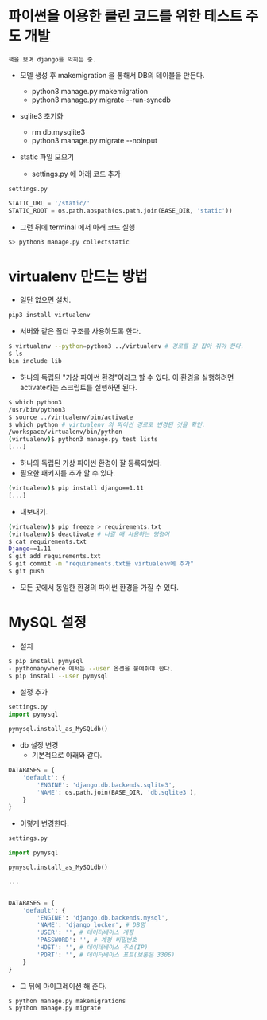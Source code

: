 # 파이썬을 이용한 클린 코드를 위한 테스트 주도 개발
    책을 보며 django를 익히는 중.

- 모델 생성 후 makemigration 을 통해서 DB의 테이블을 만든다.
    - python3 manage.py makemigration
    - python3 manage.py migrate --run-syncdb
    
- sqlite3 초기화
    - rm db.mysqlite3
    - python3 manage.py migrate --noinput
    
- static 파일 모으기
    - settings.py 에 아래 코드 추가
```python
settings.py

STATIC_URL = '/static/'
STATIC_ROOT = os.path.abspath(os.path.join(BASE_DIR, 'static'))
```
- 그런 뒤에 terminal 에서 아래 코드 실행
```bash
$> python3 manage.py collectstatic
```    

# virtualenv 만드는 방법
- 일단 없으면 설치.
```bash
pip3 install virtualenv
```    

- 서버와 같은 폴더 구조를 사용하도록 한다.
```bash
$ virtualenv --python=python3 ../virtualenv # 경로를 잘 잡아 줘야 한다.
$ ls
bin include lib
```

- 하나의 독립된 "가상 파이썬 환경"이라고 할 수 있다. 이 환경을 실행하려면 activate라는 스크립트를 실행하면 된다.

```bash
$ which python3
/usr/bin/python3
$ source ../virtualenv/bin/activate
$ which python # virtualenv 의 파이썬 경로로 변경된 것을 확인.
/workspace/virtualenv/bin/python
(virtualenv)$ python3 manage.py test lists
[...]
```
- 하나의 독립된 가상 파이썬 환경이 잘 등록되었다.
- 필요한 패키지를 추가 할 수 있다.
```bash
(virtualenv)$ pip install django==1.11
[...] 
```
- 내보내기.
```bash
(virtualenv)$ pip freeze > requirements.txt
(virtualenv)$ deactivate # 나갈 때 사용하는 명령어
$ cat requirements.txt
Django==1.11
$ git add requirements.txt
$ git commit -m "requirements.txt를 virtualenv에 추가"
$ git push
```
- 모든 곳에서 동일한 환경의 파이썬 환경을 가질 수 있다.

# MySQL 설정

- 설치
```bash
$ pip install pymysql
- pythonanywhere 에서는 --user 옵션을 붙여줘야 한다.
$ pip install --user pymysql
```

- 설정 추가
```python
settings.py
import pymysql

pymysql.install_as_MySQLdb()
```

- db 설정 변경
   - 기본적으로 아래와 같다.
```python
DATABASES = {
    'default': {
        'ENGINE': 'django.db.backends.sqlite3',
        'NAME': os.path.join(BASE_DIR, 'db.sqlite3'),
    }
}
```
- 이렇게 변경한다.
```python
settings.py

import pymysql

pymysql.install_as_MySQLdb()

...


DATABASES = {
    'default': {
        'ENGINE': 'django.db.backends.mysql',
        'NAME': 'django_locker', # DB명
        'USER': '', # 데이터베이스 계정
        'PASSWORD': '', # 계정 비밀번호
        'HOST': '', # 데이테베이스 주소(IP)
        'PORT': '', # 데이터베이스 포트(보통은 3306)
    }
}
```

- 그 뒤에 마이그레이션 해 준다.
```bash
$ python manage.py makemigrations
$ python manage.py migrate
```